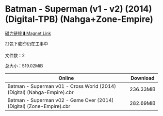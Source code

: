 # Batman - Superman (v1 - v2) (2014) (Digital-TPB) (Nahga+Zone-Empire)

[磁力链接⬇Magnet Link](magnet:?xt=urn:btih:cbc1606398b8589226c5093f87dbb3bb22037ad9&dn=Batman%20-%20Superman%20%28v1%20-%20v2%29%20%282014%29%20%28Digital-TPB%29%20%28Nahga%2BZone-Empire%29)

打包下载📦仍在工事中

文件数：2

总大小：519.02MiB

Online | Download
--- | ---
Batman - Superman v01 - Cross World (2014) (Digital) (Nahga-Empire).cbr | 236.33MiB
Batman - Superman v02 - Game Over (2014) (Digital) (Zone-Empire).cbr | 282.69MiB